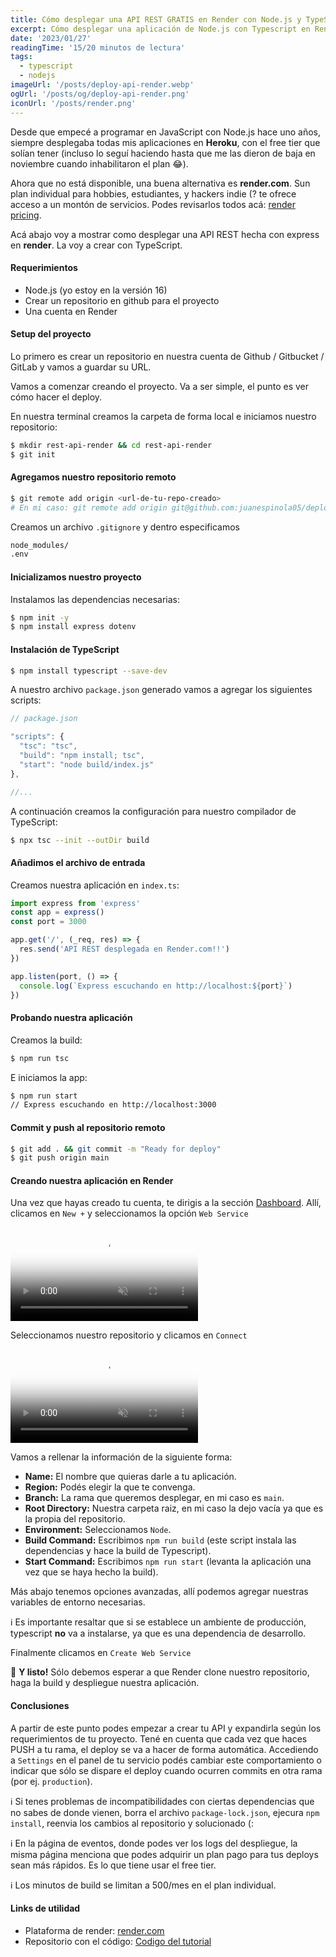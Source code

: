 ```yaml
---
title: Cómo desplegar una API REST GRATIS en Render con Node.js y TypeScript
excerpt: Cómo desplegar una aplicación de Node.js con Typescript en Render.com, una alternativa a Heroku para crear servicios en distintas plataformas de manera gratuita y rápida.
date: '2023/01/27'
readingTime: '15/20 minutos de lectura'
tags:
  - typescript
  - nodejs
imageUrl: '/posts/deploy-api-render.webp'
ogUrl: '/posts/og/deploy-api-render.png'
iconUrl: '/posts/render.png'
---
```


Desde que empecé a programar en JavaScript con Node.js hace uno años, siempre
desplegaba todas mis aplicaciones en **Heroku**, con el free tier que solían
tener (incluso lo seguí haciendo hasta que me las dieron de baja en noviembre
cuando inhabilitaron el plan 😂).

Ahora que no está disponible, una buena alternativa es **render.com**. Sun plan
individual para hobbies, estudiantes, y hackers indie (? te ofrece acceso a un
montón de servicios. Podes revisarlos todos acá:
[render pricing](https://render.com/pricing).

Acá abajo voy a mostrar como desplegar una API REST hecha con express en
**render**. La voy a crear con TypeScript.

#### Requerimientos

- Node.js (yo estoy en la versión 16)
- Crear un repositorio en github para el proyecto
- Una cuenta en Render

#### Setup del proyecto

Lo primero es crear un repositorio en nuestra cuenta de Github / Gitbucket /
GitLab y vamos a guardar su URL.

Vamos a comenzar creando el proyecto. Va a ser simple, el punto es ver cómo
hacer el deploy.

En nuestra terminal creamos la carpeta de forma local e iniciamos nuestro
repositorio:

```bash
$ mkdir rest-api-render && cd rest-api-render
$ git init
```

#### Agregamos nuestro repositorio remoto

```bash
$ git remote add origin <url-de-tu-repo-creado>
# En mi caso: git remote add origin git@github.com:juanespinola05/deploy-to-render-tutorial.git
```

Creamos un archivo `.gitignore` y dentro especificamos

```bash
node_modules/
.env
```

#### Inicializamos nuestro proyecto

Instalamos las dependencias necesarias:

```bash
$ npm init -y
$ npm install express dotenv
```

#### Instalación de TypeScript

```bash
$ npm install typescript --save-dev
```

A nuestro archivo `package.json` generado vamos a agregar los siguientes
scripts:

```javascript
// package.json

"scripts": {
  "tsc": "tsc",
  "build": "npm install; tsc",
  "start": "node build/index.js"
},

//...
```

A continuación creamos la configuración para nuestro compilador de TypeScript:

```bash
$ npx tsc --init --outDir build
```

#### Añadimos el archivo de entrada

Creamos nuestra aplicación en `index.ts`:

```javascript
import express from 'express'
const app = express()
const port = 3000

app.get('/', (_req, res) => {
  res.send('API REST desplegada en Render.com!!')
})

app.listen(port, () => {
  console.log(`Express escuchando en http://localhost:${port}`)
})
```

#### Probando nuestra aplicación

Creamos la build:

```bash
$ npm run tsc
```

E iniciamos la app:

```bash
$ npm run start
// Express escuchando en http://localhost:3000
```

#### Commit y push al repositorio remoto

```bash
$ git add . && git commit -m "Ready for deploy"
$ git push origin main
```

#### Creando nuestra aplicación en Render

Una vez que hayas creado tu cuenta, te dirigis a la sección
[Dashboard](https://dashboard.render.com/). Allí, clicamos en `New +` y
seleccionamos la opción `Web Service`

<video src="/posts/render-new-service.webm" loading="lazy" poster="/posts/render-new-service.webp" loop muted autoPlay></video>

Seleccionamos nuestro repositorio y clicamos en `Connect`

<video src="/posts/render-connect-repo.webm" loading="lazy"
poster="/posts/render-connect-repo.webp" loop muted autoPlay></video>

Vamos a rellenar la información de la siguiente forma:

- **Name:** El nombre que quieras darle a tu aplicación.
- **Region:** Podés elegir la que te convenga.
- **Branch:** La rama que queremos desplegar, en mi caso es `main`.
- **Root Directory:** Nuestra carpeta raiz, en mi caso la dejo vacía ya que es
  la propia del repositorio.
- **Environment:** Seleccionamos `Node`.
- **Build Command:** Escribimos `npm run build` (este script instala las
  dependencias y hace la build de Typescript).
- **Start Command:** Escribimos `npm run start` (levanta la aplicación una vez
  que se haya hecho la build).

Más abajo tenemos opciones avanzadas, allí podemos agregar nuestras variables de
entorno necesarias.

ℹ️ Es importante resaltar que si se establece un ambiente de producción,
typescript **no** va a instalarse, ya que es una dependencia de desarrollo.

Finalmente clicamos en `Create Web Service`

🎉 **Y listo!** Sólo debemos esperar a que Render clone nuestro repositorio,
haga la build y despliegue nuestra aplicación.

#### Conclusiones

A partir de este punto podes empezar a crear tu API y expandirla según los
requerimientos de tu proyecto. Tené en cuenta que cada vez que haces PUSH a tu
rama, el deploy se va a hacer de forma automática. Accediendo a `Settings` en el
panel de tu servicio podés cambiar este comportamiento o indicar que sólo se
dispare el deploy cuando ocurren commits en otra rama (por ej. `production`).

ℹ️ Si tenes problemas de incompatibilidades con ciertas dependencias que no sabes
de donde vienen, borra el archivo `package-lock.json`, ejecura `npm install`,
reenvia los cambios al repositorio y solucionado (:

ℹ️ En la página de eventos, donde podes ver los logs del despliegue, la misma
página menciona que podes adquirir un plan pago para tus deploys sean más
rápidos. Es lo que tiene usar el free tier.

ℹ️ Los minutos de build se limitan a 500/mes en el plan individual.

#### Links de utilidad

- Plataforma de render: [render.com](https://render.com)
- Repositorio con el código:
  [Codigo del tutorial](https://github.com/juanespinola05/deploy-to-render-tutorial)

